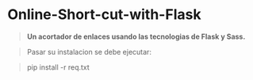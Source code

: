 # Online-Short-cut-with-Flask

> ****Un acortador de enlaces usando las tecnologias de Flask y Sass.****


> Pasar su instalacion se debe ejecutar:

> pip install -r req.txt
